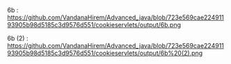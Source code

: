 6b : https://github.com/VandanaHirem/Advanced_java/blob/723e569cae22491193905b98d5185c3d9576d551/cookieservlets/output/6b.png

6b (2) : https://github.com/VandanaHirem/Advanced_java/blob/723e569cae22491193905b98d5185c3d9576d551/cookieservlets/output/6b%20(2).png
